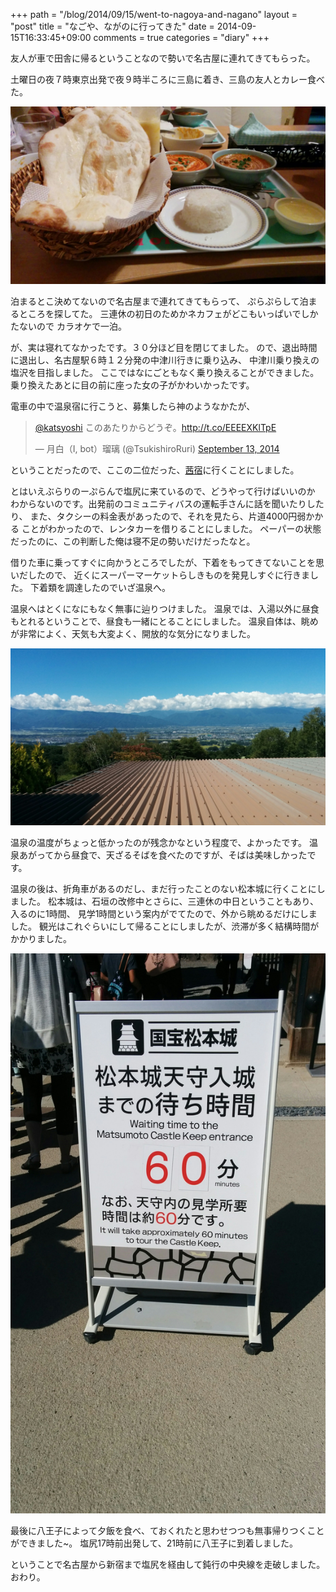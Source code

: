 +++
path = "/blog/2014/09/15/went-to-nagoya-and-nagano"
layout = "post"
title = "なごや、ながのに行ってきた"
date = 2014-09-15T16:33:45+09:00
comments = true
categories = "diary"
+++

友人が車で田舎に帰るということなので勢いで名古屋に連れてきてもらった。

土曜日の夜７時東京出発で夜９時半ころに三島に着き、三島の友人とカレー食べた。

![カレー](/images/photo/mishima-curry.jpg)

泊まるとこ決めてないので名古屋まで連れてきてもらって、
ぷらぷらして泊まるところを探してた。
三連休の初日のためかネカフェがどこもいっぱいでしかたないので
カラオケで一泊。

が、実は寝れてなかったです。３０分ほど目を閉じてました。
ので、退出時間に退出し、名古屋駅６時１２分発の中津川行きに乗り込み、
中津川乗り換えの塩沢を目指しました。
ここではなにごともなく乗り換えることができました。
乗り換えたあとに目の前に座った女の子がかわいかったです。

電車の中で温泉宿に行こうと、募集したら神のようなかたが、

<blockquote class="twitter-tweet" lang="ja"><p><a href="https://twitter.com/katsyoshi">@katsyoshi</a> このあたりからどうぞ。<a href="http://t.co/EEEEXKlTpE">http://t.co/EEEEXKlTpE</a></p>&mdash; 月白（I, bot）瑠璃 (@TsukishiroRuri) <a href="https://twitter.com/TsukishiroRuri/status/510889560532717568">September 13, 2014</a></blockquote>
<script async src="//platform.twitter.com/widgets.js" charset="utf-8"></script>

ということだったので、ここの二位だった、[茜宿](http://www.akanejyku.com)に行くことにしました。

とはいえぶらりのーぷらんで塩尻に来ているので、どうやって行けばいいのか
わからないのです。出発前のコミュニティバスの運転手さんに話を聞いたりしたり、
また、タクシーの料金表があったので、それを見たら、片道4000円弱かかる
ことがわかったので、レンタカーを借りることにしました。
ペーパーの状態だったのに、この判断した俺は寝不足の勢いだけだったなと。

借りた車に乗ってすぐに向かうところでしたが、下着をもってきてないことを思いだしたので、
近くにスーパーマーケットらしきものを発見しすぐに行きました。
下着類を調達したのでいざ温泉へ。

温泉へはとくになにもなく無事に辿りつけました。
温泉では、入湯以外に昼食もとれるということで、昼食も一緒にとることにしました。
温泉自体は、眺めが非常によく、天気も大変よく、開放的な気分になりました。

![崖の湯](/images/photo/gake-no-yu-akanejuku-nagame.jpg)

温泉の温度がちょっと低かったのが残念かなという程度で、よかったです。
温泉あがってから昼食で、天ざるそばを食べたのですが、そばは美味しかったです。

温泉の後は、折角車があるのだし、まだ行ったことのない松本城に行くことにしました。
松本城は、石垣の改修中とさらに、三連休の中日ということもあり、入るのに1時間、
見学1時間という案内がでてたので、外から眺めるだけにしました。
観光はこれぐらいにして帰ることにしましたが、渋滞が多く結構時間がかかりました。

![松本城](/images/photo/matsumoto-jo-casle-info.jpg)

最後に八王子によって夕飯を食べ、ておくれたと思わせつつも無事帰りつくことができました~。
塩尻17時前出発して、21時前に八王子に到着しました。

ということで名古屋から新宿まで塩尻を経由して鈍行の中央線を走破しました。
おわり。
